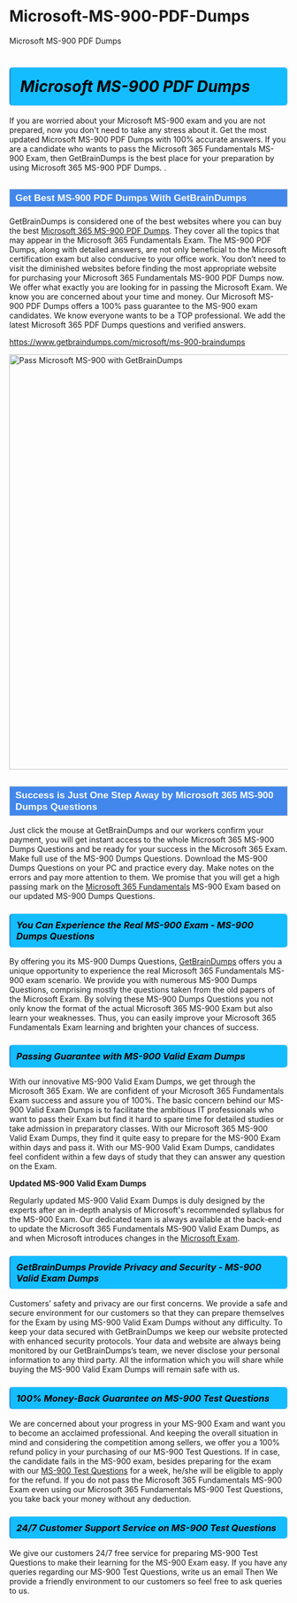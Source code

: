 # Microsoft-MS-900-PDF-Dumps
Microsoft MS-900 PDF Dumps
<h1><strong><span style="display: block; color: #000000; background: #14BDFF; border: 0.5px solid #AED6F1; border-left: 3px solid #3498DB; padding: .6em; border-radius: 6px;">                     <em>Microsoft MS-900 <span class="exam_variation">PDF Dumps</span> </em>                </span></strong>            </h1>                        <p>If you are worried about your Microsoft MS-900 exam and you are not prepared, now you don't need to take any stress about it.             Get the most updated Microsoft MS-900 <span class="exam_variation">PDF Dumps</span> with 100% accurate answers. If you are a candidate who wants to pass the             Microsoft 365 Fundamentals MS-900 Exam, then GetBrainDumps is the best place for your preparation by using Microsoft 365 MS-900 <span class="exam_variation">PDF Dumps</span>. .</p>                        <h2 style="background: #4287ec; border: 1px solid #cccccc; padding: 5px 10px;">                <span style="color: #ffffff;">                    <span style="font-size: 11pt;">                        <span style="line-height: normal;">                            <span style="font-family: Calibri,sans-serif;">                                <strong>                                    <span style="font-size: 13.0pt;">Get Best MS-900 <span class="exam_variation">PDF Dumps</span> With GetBrainDumps</span>                                </strong>                            </span>                        </span>                    </span>                </span>            </h2>                        <p>GetBrainDumps is considered one of the best websites where you can buy the best <a href="https://www.getbraindumps.com/microsoft/microsoft-365-braindumps.html">Microsoft 365 MS-900 <span class="exam_variation">PDF Dumps</span></a>.             They cover all the topics that may appear in the Microsoft 365 Fundamentals Exam. The MS-900 <span class="exam_variation">PDF Dumps</span>,             along with detailed answers, are not only beneficial to the Microsoft certification exam but also conducive to your office work.             You don’t need to visit the diminished websites before finding the most appropriate website for purchasing your             Microsoft 365 Fundamentals MS-900 <span class="exam_variation">PDF Dumps</span> now. We offer what exactly you are looking for in passing the Microsoft Exam.             We know you are concerned about your time and money. Our Microsoft MS-900 <span class="exam_variation">PDF Dumps</span> offers a 100% pass guarantee to the             MS-900 exam candidates. We know everyone wants to be a TOP professional. We add the latest Microsoft 365 <span class="exam_variation">PDF Dumps</span> questions and verified answers.</p>                        <p><a href="https://www.getbraindumps.com/microsoft/ms-900-braindumps">https://www.getbraindumps.com/microsoft/ms-900-braindumps</a></p>                        <p><a href="https://www.getbraindumps.com/"><img src="https://www.getbraindumps.com/images/get-updated-exam-questions-with-discount-getbraindumps.jpg" class="postImage" alt="Pass Microsoft MS-900 with GetBrainDumps" width="750"></a></p>                            <h2 style="background: #4287ec; border: 1px solid #cccccc; padding: 5px 10px;">                <span style="color: #ffffff;">                    <span style="font-size: 11pt;">                        <span style="line-height: normal;">                            <span style="font-family: Calibri,sans-serif;">                                <strong>                                    <span style="font-size: 13.0pt;">Success is Just One Step Away by Microsoft 365 MS-900 <span class="exam_variation2">Dumps Questions</span></span>                                </strong>                            </span>                        </span>                    </span>                </span>            </h2>                        <p>Just click the mouse at GetBrainDumps and our workers confirm your payment, you will get instant access to the whole Microsoft 365 MS-900 <span class="exam_variation2">Dumps Questions</span>             and be ready for your success in the Microsoft 365 Exam. Make full use of the MS-900 <span class="exam_variation2">Dumps Questions</span>. Download the MS-900 <span class="exam_variation2">Dumps Questions</span> on your             PC and practice every day. Make notes on the errors and pay more attention to them. We promise that you will get a high passing mark on the             <a href="https://www.getbraindumps.com/microsoft/ms-900-braindumps">Microsoft 365 Fundamentals</a> MS-900 Exam based on our updated MS-900 <span class="exam_variation2">Dumps Questions</span>.</p>                        <h3>                <strong>                    <span style="display: block; color: #000000; background: #14BDFF; border: 0.5px solid #AED6F1; border-left: 3px solid #3498DB; padding: .6em; border-radius: 6px;">                        <em>You Can Experience the Real MS-900 Exam - MS-900 <span class="exam_variation2">Dumps Questions</span></em>                    </span>                </strong>            </h3>                        <p>By offering you its MS-900 <span class="exam_variation2">Dumps Questions</span>, <a href="https://www.getbraindumps.com/">GetBrainDumps</a> offers you a unique opportunity to experience the real             Microsoft 365 Fundamentals MS-900 exam scenario. We provide you with numerous MS-900 <span class="exam_variation2">Dumps Questions</span>, comprising mostly             the questions taken from the old papers of the Microsoft Exam. By solving these MS-900 <span class="exam_variation2">Dumps Questions</span> you not only know the format of the actual             Microsoft 365 MS-900 Exam but also learn your weaknesses. Thus, you can easily improve your             Microsoft 365 Fundamentals Exam learning and brighten your chances of success.</p>                        <h3>                <strong>                    <span style="display: block; color: #000000; background: #14BDFF; border: 0.5px solid #AED6F1; border-left: 3px solid #3498DB; padding: .6em; border-radius: 6px;">                        <em>Passing Guarantee with MS-900 <span class="exam_variation3">Valid Exam Dumps</span></em>                    </span>                </strong>            </h3>                        <p>With our innovative MS-900 <span class="exam_variation3">Valid Exam Dumps</span>, we get through the Microsoft 365 Exam. We are confident of your Microsoft 365 Fundamentals Exam             success and assure you of 100%. The basic concern behind our MS-900 <span class="exam_variation3">Valid Exam Dumps</span> is to facilitate the ambitious IT professionals who want to pass their             Exam but find it hard to spare time for detailed studies or take admission in preparatory classes. With our Microsoft 365 MS-900 <span class="exam_variation3">Valid Exam Dumps</span>, they             find it quite easy to prepare for the MS-900 Exam within days and pass it. With our MS-900 <span class="exam_variation3">Valid Exam Dumps</span>, candidates feel confident within a few days of             study that they can answer any question on the Exam.</p>                        <p><strong>Updated MS-900 <span class="exam_variation3">Valid Exam Dumps</span></strong></p>                        <p>Regularly updated MS-900 <span class="exam_variation3">Valid Exam Dumps</span> is duly designed by the experts after an in-depth analysis of Microsoft's recommended syllabus for the MS-900 Exam.             Our dedicated team is always available at the back-end to update the Microsoft 365 Fundamentals MS-900 <span class="exam_variation3">Valid Exam Dumps</span>,             as and when Microsoft introduces changes in the <a href="https://www.getbraindumps.com/microsoft-braindumps.html">Microsoft Exam</a>.</p>                        <h3>                <strong>                    <span style="display: block; color: #000000; background: #14BDFF; border: 0.5px solid #AED6F1; border-left: 3px solid #3498DB; padding: .6em; border-radius: 6px;">                        <em>GetBrainDumps Provide Privacy and Security - MS-900 <span class="exam_variation3">Valid Exam Dumps</span></em>                    </span>                </strong>            </h3>                        <p>Customers’ safety and privacy are our first concerns. We provide a safe and secure environment for our customers so that they can prepare themselves for the Exam by using             MS-900 <span class="exam_variation3">Valid Exam Dumps</span> without any difficulty. To keep your data secured with GetBrainDumps we keep our website protected with enhanced security protocols. Your data and website             are always being monitored by our GetBrainDumps’s team, we never disclose your personal information to any third party. All the information which you will share while buying             the MS-900 <span class="exam_variation3">Valid Exam Dumps</span> will remain safe with us.</p>                        <h3>                <strong>                    <span style="display: block; color: #000000; background: #14BDFF; border: 0.5px solid #AED6F1; border-left: 3px solid #3498DB; padding: .6em; border-radius: 6px;">                        <em>100% Money-Back Guarantee on MS-900 <span class="exam_variation4">Test Questions</span></em>                    </span>                </strong>            </h3>                        <p>We are concerned about your progress in your MS-900 Exam and want you to become an acclaimed professional. And keeping the overall situation in mind and             considering the competition among sellers, we offer you a 100% refund policy in your purchasing of our MS-900 <span class="exam_variation4">Test Questions</span>. If in case, the candidate fails in the             MS-900 exam, besides preparing for the exam with our <a href="https://www.getbraindumps.com/microsoft/ms-900-braindumps">MS-900 <span class="exam_variation4">Test Questions</span></a> for a week, he/she will be eligible to apply for the refund. If you do not pass the             Microsoft 365 Fundamentals MS-900 Exam even using our Microsoft 365 Fundamentals MS-900 <span class="exam_variation4">Test Questions</span>, you             take back your money without any deduction.</p>                        <h3>                <strong>                    <span style="display: block; color: #000000; background: #14BDFF; border: 0.5px solid #AED6F1; border-left: 3px solid #3498DB; padding: .6em; border-radius: 6px;">                        <em>24/7 Customer Support Service on MS-900 <span class="exam_variation4">Test Questions</span></em>                    </span>                </strong>            </h3>                        <p>We give our customers 24/7 free service for preparing MS-900 <span class="exam_variation4">Test Questions</span> to make their learning for the MS-900 Exam easy. If you have any queries regarding our             MS-900 <span class="exam_variation4">Test Questions</span>, write us an email Then We provide a friendly environment to our customers so feel free to ask queries to us.</p>                    
